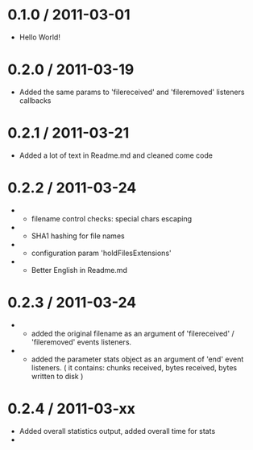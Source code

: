 
0.1.0 / 2011-03-01
==================

  * Hello World!

0.2.0 / 2011-03-19
==================

  * Added the same params to 'filereceived' and 'fileremoved' listeners callbacks
  
0.2.1 / 2011-03-21
================== 

  * Added a lot of text in Readme.md and cleaned come code
  
0.2.2 / 2011-03-24
================== 

  * + filename control checks:  special chars escaping
  * + SHA1 hashing for file names 
  * + configuration param 'holdFilesExtensions'
  * + Better English in Readme.md
  
0.2.3 / 2011-03-24
================== 

  * + added the original filename as an argument of  'filereceived' / 'fileremoved' events listeners.
  * + added the parameter stats object  as an argument of 'end' event listeners. ( it contains: chunks received, bytes received, bytes written to disk )

0.2.4 / 2011-03-xx
==================

 * Added overall statistics output, added overall time for stats
 *   


